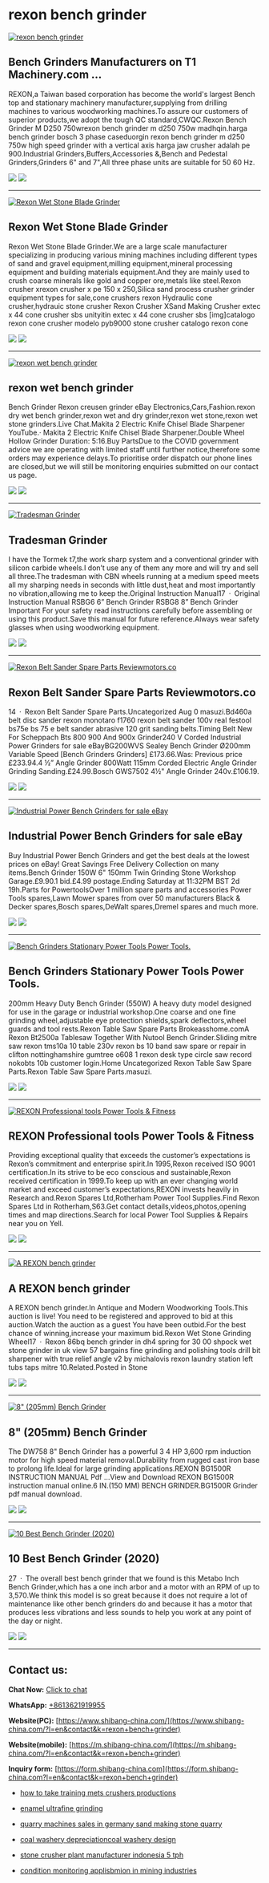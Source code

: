 # rexon bench grinder

<a href="https://swt.shibang-china.com/?l=en&img&k=rexon+bench+grinder" target="_blank">![rexon bench grinder](http://static.shibang-china.com/all-800x300/872.jpg)</a>

## Bench Grinders Manufacturers on T1 Machinery.com …
REXON,a Taiwan based corporation has become the world's largest Bench top and stationary machinery manufacturer,supplying from drilling machines to various woodworking machines.To assure our customers of superior products,we adopt the tough QC standard,CWQC.Rexon Bench Grinder M D250 750wrexon bench grinder m d250 750w madhqin.harga bench grinder bosch 3 phase caseduorgin rexon bench grinder m d250 750w high speed grinder with a vertical axis harga jaw crusher adalah pe 900.Industrial Grinders,Buffers,Accessories &amp;,Bench and Pedestal Grinders,Grinders 6&quot; and 7&quot;,All three phase units are suitable for 50 60 Hz.


<a href="https://whatsapp.shibangsoft.com/WhatsApp.php" target="_blank" title="WhatsApp">![](http://static.shibang-china.com/icon/whatsapp.png)</a> <a href="https://swt.shibang-china.com/?l=en&icon&k=rexon+bench+grinder" target="_blank">![](http://static.shibang-china.com/icon/chat-en.png)</a>

---

<a href="https://swt.shibang-china.com/?l=en&img&k=rexon+bench+grinder" target="_blank">![Rexon Wet Stone Blade Grinder](http://static.shibang-china.com/all-800x300/58.jpg)</a>

## Rexon Wet Stone Blade Grinder
Rexon Wet Stone Blade Grinder.We are a large scale manufacturer specializing in producing various mining machines including different types of sand and gravel equipment,milling equipment,mineral processing equipment and building materials equipment.And they are mainly used to crush coarse minerals like gold and copper ore,metals like steel.Rexon crusher xrexon crusher x pe 150 x 250,Silica sand process crusher grinder equipment types for sale,cone crushers rexon Hydraulic cone crusher,hydrauic stone crusher Rexon Crusher XSand Making Crusher extec x 44 cone crusher sbs unityitin extec x 44 cone crusher sbs [img]catalogo rexon cone crusher modelo pyb9000 stone crusher catalogo rexon cone


<a href="https://whatsapp.shibangsoft.com/WhatsApp.php" target="_blank" title="WhatsApp">![](http://static.shibang-china.com/icon/whatsapp.png)</a> <a href="https://swt.shibang-china.com/?l=en&icon&k=rexon+bench+grinder" target="_blank">![](http://static.shibang-china.com/icon/chat-en.png)</a>

---

<a href="https://swt.shibang-china.com/?l=en&img&k=rexon+bench+grinder" target="_blank">![rexon wet bench grinder](http://static.shibang-china.com/all-800x300/16.jpg)</a>

## rexon wet bench grinder
Bench Grinder Rexon creusen grinder eBay Electronics,Cars,Fashion.rexon dry wet bench grinder,rexon wet and dry grinder,rexon wet stone,rexon wet stone grinders.Live Chat.Makita 2 Electric Knife Chisel Blade Sharpener YouTube.&#183; Makita 2 Electric Knife Chisel Blade Sharpener.Double Wheel Hollow Grinder Duration: 5:16.Buy PartsDue to the COVID government advice we are operating with limited staff until further notice,therefore some orders may experience delays.To prioritise order dispatch our phone lines are closed,but we will still be monitoring enquiries submitted on our contact us page.


<a href="https://whatsapp.shibangsoft.com/WhatsApp.php" target="_blank" title="WhatsApp">![](http://static.shibang-china.com/icon/whatsapp.png)</a> <a href="https://swt.shibang-china.com/?l=en&icon&k=rexon+bench+grinder" target="_blank">![](http://static.shibang-china.com/icon/chat-en.png)</a>

---

<a href="https://swt.shibang-china.com/?l=en&img&k=rexon+bench+grinder" target="_blank">![Tradesman Grinder](http://static.shibang-china.com/all-800x300/1269.jpg)</a>

## Tradesman Grinder
I have the Tormek t7,the work sharp system and a conventional grinder with silicon carbide wheels.I don’t use any of them any more and will try and sell all three.The tradesman with CBN wheels running at a medium speed meets all my sharping needs in seconds with little dust,heat and most importantly no vibration,allowing me to keep the.Original Instruction Manual17&ensp;&#0183;&ensp;Original Instruction Manual RSBG6 6” Bench Grinder RSBG8 8” Bench Grinder Important For your safety read instructions carefully before assembling or using this product.Save this manual for future reference.Always wear safety glasses when using woodworking equipment.


<a href="https://whatsapp.shibangsoft.com/WhatsApp.php" target="_blank" title="WhatsApp">![](http://static.shibang-china.com/icon/whatsapp.png)</a> <a href="https://swt.shibang-china.com/?l=en&icon&k=rexon+bench+grinder" target="_blank">![](http://static.shibang-china.com/icon/chat-en.png)</a>

---

<a href="https://swt.shibang-china.com/?l=en&img&k=rexon+bench+grinder" target="_blank">![Rexon Belt Sander Spare Parts Reviewmotors.co](http://static.shibang-china.com/all-800x300/80.jpg)</a>

## Rexon Belt Sander Spare Parts Reviewmotors.co
14&ensp;&#0183;&ensp;Rexon Belt Sander Spare Parts.Uncategorized Aug 0 masuzi.Bd460a belt disc sander rexon monotaro f1760 rexon belt sander 100v real festool bs75e bs 75 e belt sander abrasive 120 grit sanding belts.Timing Belt New For Scheppach Bts 800 900 And 900x Grinder240 V Corded Industrial Power Grinders for sale eBayBG200WVS Sealey Bench Grinder &#216;200mm Variable Speed [Bench Grinders Grinders] &#163;173.66.Was: Previous price &#163;233.94.4 &#189;” Angle Grinder 800Watt 115mm Corded Electric Angle Grinder Grinding Sanding.&#163;24.99.Bosch GWS7502 4&#189;&quot; Angle Grinder 240v.&#163;106.19.


<a href="https://whatsapp.shibangsoft.com/WhatsApp.php" target="_blank" title="WhatsApp">![](http://static.shibang-china.com/icon/whatsapp.png)</a> <a href="https://swt.shibang-china.com/?l=en&icon&k=rexon+bench+grinder" target="_blank">![](http://static.shibang-china.com/icon/chat-en.png)</a>

---

<a href="https://swt.shibang-china.com/?l=en&img&k=rexon+bench+grinder" target="_blank">![Industrial Power Bench Grinders for sale eBay](http://static.shibang-china.com/all-800x300/664.jpg)</a>

## Industrial Power Bench Grinders for sale eBay
Buy Industrial Power Bench Grinders and get the best deals at the lowest prices on eBay! Great Savings Free Delivery Collection on many items.Bench Grinder 150W 6&quot; 150mm Twin Grinding Stone Workshop Garage.&#163;9.90.1 bid.&#163;4.99 postage.Ending Saturday at 11:32PM BST 2d 19h.Parts for PowertoolsOver 1 million spare parts and accessories Power Tools spares,Lawn Mower spares from over 50 manufacturers Black &amp; Decker spares,Bosch spares,DeWalt spares,Dremel spares and much more.


<a href="https://whatsapp.shibangsoft.com/WhatsApp.php" target="_blank" title="WhatsApp">![](http://static.shibang-china.com/icon/whatsapp.png)</a> <a href="https://swt.shibang-china.com/?l=en&icon&k=rexon+bench+grinder" target="_blank">![](http://static.shibang-china.com/icon/chat-en.png)</a>

---

<a href="https://swt.shibang-china.com/?l=en&img&k=rexon+bench+grinder" target="_blank">![Bench Grinders Stationary Power Tools Power Tools.](http://static.shibang-china.com/all-800x300/1079.jpg)</a>

## Bench Grinders Stationary Power Tools Power Tools.
200mm Heavy Duty Bench Grinder (550W) A heavy duty model designed for use in the garage or industrial workshop.One coarse and one fine grinding wheel,adjustable eye protection shields,spark deflectors,wheel guards and tool rests.Rexon Table Saw Spare Parts Brokeasshome.comA Rexon Bt2500a Tablesaw Together With Nutool Bench Grinder.Sliding mitre saw rexon tms10a 10 table 230v rexon bs 10 band saw spare or repair in clifton nottinghamshire gumtree o608 1 rexon desk type circle saw record nokobts 10b customer login.Home Uncategorized Rexon Table Saw Spare Parts.Rexon Table Saw Spare Parts.masuzi.


<a href="https://whatsapp.shibangsoft.com/WhatsApp.php" target="_blank" title="WhatsApp">![](http://static.shibang-china.com/icon/whatsapp.png)</a> <a href="https://swt.shibang-china.com/?l=en&icon&k=rexon+bench+grinder" target="_blank">![](http://static.shibang-china.com/icon/chat-en.png)</a>

---

<a href="https://swt.shibang-china.com/?l=en&img&k=rexon+bench+grinder" target="_blank">![REXON Professional tools Power Tools &amp; Fitness](http://static.shibang-china.com/all-800x300/23.jpg)</a>

## REXON Professional tools Power Tools &amp; Fitness
Providing exceptional quality that exceeds the customer’s expectations is Rexon’s commitment and enterprise spirit.In 1995,Rexon received ISO 9001 certification.In its strive to be eco conscious and sustainable,Rexon received certification in 1999.To keep up with an ever changing world market and exceed customer’s expectations,REXON invests heavily in Research and.Rexon Spares Ltd,Rotherham Power Tool Supplies.Find Rexon Spares Ltd in Rotherham,S63.Get contact details,videos,photos,opening times and map directions.Search for local Power Tool Supplies &amp; Repairs near you on Yell.


<a href="https://whatsapp.shibangsoft.com/WhatsApp.php" target="_blank" title="WhatsApp">![](http://static.shibang-china.com/icon/whatsapp.png)</a> <a href="https://swt.shibang-china.com/?l=en&icon&k=rexon+bench+grinder" target="_blank">![](http://static.shibang-china.com/icon/chat-en.png)</a>

---

<a href="https://swt.shibang-china.com/?l=en&img&k=rexon+bench+grinder" target="_blank">![A REXON bench grinder](http://static.shibang-china.com/all-800x300/394.jpg)</a>

## A REXON bench grinder
A REXON bench grinder.In Antique and Modern Woodworking Tools.This auction is live! You need to be registered and approved to bid at this auction.Watch the auction as a guest You have been outbid.For the best chance of winning,increase your maximum bid.Rexon Wet Stone Grinding Wheel17&ensp;&#0183;&ensp;Rexon 86bq bench grinder in dh4 spring for 30 00 shpock wet stone grinder in uk view 57 bargains fine grinding and polishing tools drill bit sharpener with true relief angle v2 by michalovis rexon laundry station left tubs taps mitre 10.Related.Posted in Stone


<a href="https://whatsapp.shibangsoft.com/WhatsApp.php" target="_blank" title="WhatsApp">![](http://static.shibang-china.com/icon/whatsapp.png)</a> <a href="https://swt.shibang-china.com/?l=en&icon&k=rexon+bench+grinder" target="_blank">![](http://static.shibang-china.com/icon/chat-en.png)</a>

---

<a href="https://swt.shibang-china.com/?l=en&img&k=rexon+bench+grinder" target="_blank">![8&quot; (205mm) Bench Grinder](http://static.shibang-china.com/all-800x300/1058.jpg)</a>

## 8&quot; (205mm) Bench Grinder
The DW758 8&quot; Bench Grinder has a powerful 3 4 HP 3,600 rpm induction motor for high speed material removal.Durability from rugged cast iron base to prolong life.Ideal for large grinding applications.REXON BG1500R INSTRUCTION MANUAL Pdf …View and Download REXON BG1500R instruction manual online.6 IN.(150 MM) BENCH GRINDER.BG1500R Grinder pdf manual download.


<a href="https://whatsapp.shibangsoft.com/WhatsApp.php" target="_blank" title="WhatsApp">![](http://static.shibang-china.com/icon/whatsapp.png)</a> <a href="https://swt.shibang-china.com/?l=en&icon&k=rexon+bench+grinder" target="_blank">![](http://static.shibang-china.com/icon/chat-en.png)</a>

---

<a href="https://swt.shibang-china.com/?l=en&img&k=rexon+bench+grinder" target="_blank">![10 Best Bench Grinder (2020)](http://static.shibang-china.com/all-800x300/401.jpg)</a>

## 10 Best Bench Grinder (2020)
27&ensp;&#0183;&ensp;The overall best bench grinder that we found is this Metabo Inch Bench Grinder,which has a one inch arbor and a motor with an RPM of up to 3,570.We think this model is so great because it does not require a lot of maintenance like other bench grinders do and because it has a motor that produces less vibrations and less sounds to help you work at any point of the day or night.

<a href="https://whatsapp.shibangsoft.com/WhatsApp.php" target="_blank" title="WhatsApp">![](http://static.shibang-china.com/icon/whatsapp.png)</a> <a href="https://swt.shibang-china.com/?l=en&icon&k=rexon+bench+grinder" target="_blank">![](http://static.shibang-china.com/icon/chat-en.png)</a>

---
## Contact us:

**Chat Now:** [Click to chat](https://swt.shibang-china.com?l=en&contact&k=rexon+bench+grinder)

**WhatsApp:**  [+8613621919955](https://whatsapp.shibangsoft.com/WhatsApp.php)

**Website(PC):** [https://www.shibang-china.com/](https://www.shibang-china.com/?l=en&contact&k=rexon+bench+grinder)

**Website(mobile):** [https://m.shibang-china.com/](https://m.shibang-china.com/?l=en&contact&k=rexon+bench+grinder)

**Inquiry form:** [https://form.shibang-china.com](https://form.shibang-china.com?l=en&contact&k=rexon+bench+grinder)

* [how to take training mets crushers productions](../159/how%20to%20take%20training%20mets%20crushers%20productions.md)

* [enamel ultrafine grinding](../158/enamel%20ultrafine%20grinding.md)

* [quarry machines sales in germany sand making stone quarry](../153/quarry%20machines%20sales%20in%20germany%20sand%20making%20stone%20quarry.md)

* [coal washery depreciationcoal washery design](../154/coal%20washery%20depreciationcoal%20washery%20design.md)

* [stone crusher plant manufacturer indonesia 5 tph](../160/stone%20crusher%20plant%20manufacturer%20indonesia%205%20tph.md)

* [condition monitoring applisbmion in mining industries](../157/condition%20monitoring%20applisbmion%20in%20mining%20industries.md)